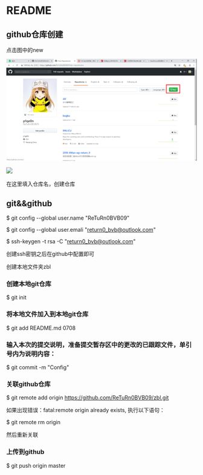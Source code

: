 # README

## github仓库创建

点击图中的new  

![](./img/1.png)  

![](./img\/.png)     

在这里填入仓库名，创建仓库  

## git&&github

$ git config --global user.name "ReTuRn0BVB09"  

$ git config --global user.emali "return0_bvb@outlook.com"  

$ ssh-keygen -t rsa -C "return0_bvb@outlook.com"  

创建ssh密钥之后在github中配置即可  

创建本地文件夹zbl  

### 创建本地git仓库  

$ git init  

### 将本地文件加入到本地git仓库  

$ git add README.md 0708  

### 输入本次的提交说明，准备提交暂存区中的更改的已跟踪文件，单引号内为说明内容：

$ git commit -m "Config"  

### 关联github仓库

$ git remote add origin https://github.com/ReTuRn0BVB09/zbl.git  

如果出现错误：fatal:remote origin already exists, 执行以下语句：

$ git remote rm origin  

然后重新关联  

### 上传到github

$ git push origin master  
